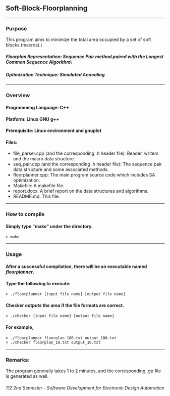 ﻿## Soft-Block-Floorplanning
--- 
### Purpose
This program aims to minimize the total area occupied by a set of soft blocks (macros).\
##### Floorplan Representation: Sequence Pair method paired with the Longest Common Sequence Algorithm\
##### Optimization Technique: Simulated Annealing
---
### Overview
#### Programming Language: C++
#### Platform: Linux GNU g++
#### Prerequisite: Linux environment and gnuplot
#### Files:
- file_parser.cpp (and the corresponding .h header file):
    Reader, writers and the macro data structure. 
- seq_pair.cpp (and the corresponding .h header file):
    The sequence pair data structure and some associated methods.
- floorplanner.cpp:
    The main program source code which includes SA optimization.
- Makefile:
    A makefile file.
- report.docx:
    A brief report on the data structures and algorithms.
- README.md:
    This file.
---
### How to compile
#### Simply type "make" under the directory.
    > make
---
### Usage
#### After a successful compilation, there will be an executable named *floorplanner*.
#### Type the following to execute:
    > ./floorplanner [input file name] [output file name]

#### Checker outputs the area if the file formats are correct.
    > ./checker [input file name] [output file name]

#### For example,
    > ./floorplanner floorplan_100.txt output_100.txt
    > ./checker floorplan_10.txt output_10.txt
---
### Remarks:
The program generally takes 1 to 2 minutes, and
the corresponding .gp file is generated as well.

###### 112 2nd Semester - Software Development for Electronic Design Automation
